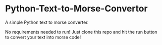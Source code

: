 <h1>Python-Text-to-Morse-Convertor</h1>

A simple Python text to morse converter.

No requirements needed to run! Just clone this repo and hit the run button to convert your text into morse code!
